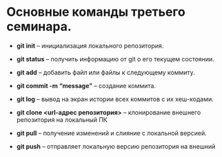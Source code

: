 # Основные команды третьего семинара.

* **git init** – инициализация локального репозитория.

* **git status** – получить информацию от git о его текущем состоянии.

* **git add** – добавить файл или файлы к следующему коммиту.

* **git commit -m “message”** – создание коммита.

* **git log** – вывод на экран истории всех коммитов с их хеш-кодами.

* **git clone <url-адрес репозитория>** – клонирование внешнего репозитория на  локальный ПК

* **git pull** – получение изменений и слияние с локальной версией.

* **git push** – отправляет локальную версию репозитория на внешний